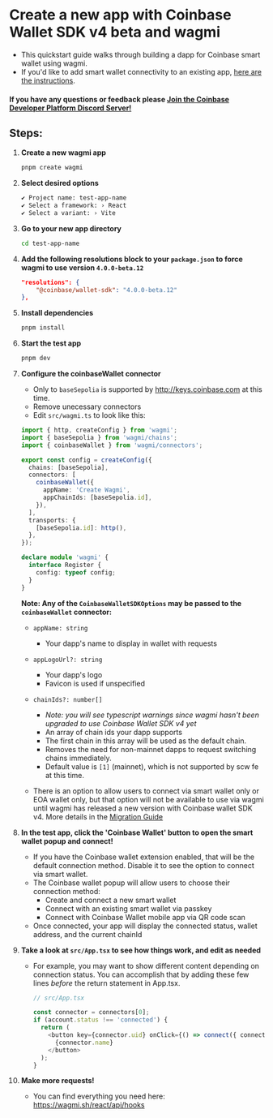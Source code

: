 # Create a new app with Coinbase Wallet SDK v4 beta and wagmi

- This quickstart guide walks through building a dapp for Coinbase smart wallet using wagmi.
- If you'd like to add smart wallet connectivity to an existing app, [here are the instructions](add_to_existing_app.md).

#### If you have any questions or feedback please [Join the Coinbase Developer Platform Discord Server!](https://discord.com/invite/cdp)

## Steps:

1. **Create a new wagmi app**
   ```sh
   pnpm create wagmi
   ```
1. **Select desired options**
   ```sh
   ✔ Project name: test-app-name
   ✔ Select a framework: › React
   ✔ Select a variant: › Vite
   ```
1. **Go to your new app directory**
   ```sh
   cd test-app-name
   ```
1. **Add the following resolutions block to your `package.json` to force wagmi to use version `4.0.0-beta.12`**
   ```json
   "resolutions": {
       "@coinbase/wallet-sdk": "4.0.0-beta.12"
   },
   ```
1. **Install dependencies**
   ```sh
   pnpm install
   ```
1. **Start the test app**
   ```sh
   pnpm dev
   ```
1. **Configure the coinbaseWallet connector**

   - Only to `baseSepolia` is supported by http://keys.coinbase.com at this time.
   - Remove unecessary connectors
   - Edit `src/wagmi.ts` to look like this:

   ```typescript
   import { http, createConfig } from 'wagmi';
   import { baseSepolia } from 'wagmi/chains';
   import { coinbaseWallet } from 'wagmi/connectors';

   export const config = createConfig({
     chains: [baseSepolia],
     connectors: [
       coinbaseWallet({
         appName: 'Create Wagmi',
         appChainIds: [baseSepolia.id],
       }),
     ],
     transports: {
       [baseSepolia.id]: http(),
     },
   });

   declare module 'wagmi' {
     interface Register {
       config: typeof config;
     }
   }
   ```

   **Note: Any of the `CoinbaseWalletSDKOptions` may be passed to the `coinbaseWallet` connector:**

   - `appName: string`
     - Your dapp's name to display in wallet with requests
   - `appLogoUrl?: string`
     - Your dapp's logo
     - Favicon is used if unspecified
   - `chainIds?: number[]`

     - _Note: you will see typescript warnings since wagmi hasn't been upgraded to use Coinbase Wallet SDK v4 yet_
     - An array of chain ids your dapp supports
     - The first chain in this array will be used as the default chain.
     - Removes the need for non-mainnet dapps to request switching chains immediately.
     - Default value is `[1]` (mainnet), which is not supported by scw fe at this time.

   - There is an option to allow users to connect via smart wallet only or EOA wallet only, but that option will not be available to use via wagmi until wagmi has released a new version with Coinbase wallet SDK v4. More details in the [Migration Guide](migration_guide.md)

1. **In the test app, click the 'Coinbase Wallet' button to open the smart wallet popup and connect!**

   - If you have the Coinbase wallet extension enabled, that will be the default connection method. Disable it to see the option to connect via smart wallet.
   - The Coinbase wallet popup will allow users to choose their connection method:
     - Create and connect a new smart wallet
     - Connect with an existing smart wallet via passkey
     - Connect with Coinbase Wallet mobile app via QR code scan
   - Once connected, your app will display the connected status, wallet address, and the current chainId

1. **Take a look at `src/App.tsx` to see how things work, and edit as needed**

   - For example, you may want to show different content depending on connection status. You can accomplish that by adding these few lines _before_ the return statement in App.tsx.

     ```ts
     // src/App.tsx

     const connector = connectors[0];
     if (account.status !== 'connected') {
       return (
         <button key={connector.uid} onClick={() => connect({ connector })} type="button">
           {connector.name}
         </button>
       );
     }
     ```

1. **Make more requests!**

   - You can find everything you need here: https://wagmi.sh/react/api/hooks
